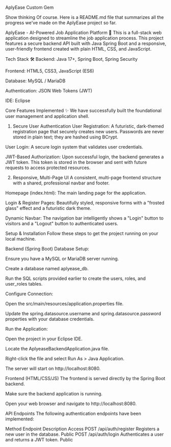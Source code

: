 AplyEase
Custom Gem

Show thinking
Of course. Here is a README.md file that summarizes all the progress we've made on the AplyEase project so far.

AplyEase - AI-Powered Job Application Platform 🚀
This is a full-stack web application designed to streamline the job application process. This project features a secure backend API built with Java Spring Boot and a responsive, user-friendly frontend created with plain HTML, CSS, and JavaScript.

Tech Stack 🛠️
Backend: Java 17+, Spring Boot, Spring Security

Frontend: HTML5, CSS3, JavaScript (ES6)

Database: MySQL / MariaDB

Authentication: JSON Web Tokens (JWT)

IDE: Eclipse

Core Features Implemented ✨
We have successfully built the foundational user management and application shell.

1. Secure User Authentication
User Registration: A futuristic, dark-themed registration page that securely creates new users. Passwords are never stored in plain text; they are hashed using BCrypt.

User Login: A secure login system that validates user credentials.

JWT-Based Authorization: Upon successful login, the backend generates a JWT token. This token is stored in the browser and sent with future requests to access protected resources.

2. Responsive, Multi-Page UI
A consistent, multi-page frontend structure with a shared, professional navbar and footer.

Homepage (index.html): The main landing page for the application.

Login & Register Pages: Beautifully styled, responsive forms with a "frosted glass" effect and a futuristic dark theme.

Dynamic Navbar: The navigation bar intelligently shows a "Login" button to visitors and a "Logout" button to authenticated users.

Setup & Installation
Follow these steps to get the project running on your local machine.

Backend (Spring Boot)
Database Setup:

Ensure you have a MySQL or MariaDB server running.

Create a database named aplyease_db.

Run the SQL scripts provided earlier to create the users, roles, and user_roles tables.

Configure Connection:

Open the src/main/resources/application.properties file.

Update the spring.datasource.username and spring.datasource.password properties with your database credentials.

Run the Application:

Open the project in your Eclipse IDE.

Locate the AplyeaseBackendApplication.java file.

Right-click the file and select Run As > Java Application.

The server will start on http://localhost:8080.

Frontend (HTML/CSS/JS)
The frontend is served directly by the Spring Boot backend.

Make sure the backend application is running.

Open your web browser and navigate to http://localhost:8080.

API Endpoints
The following authentication endpoints have been implemented:

Method	Endpoint	Description	Access
POST	/api/auth/register	Registers a new user in the database.	Public
POST	/api/auth/login	Authenticates a user and returns a JWT token.	Public
